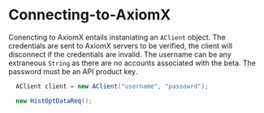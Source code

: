 # Connecting-to-AxiomX



Conencting to AxiomX entails instaniating an `AClient` object. The credentials are sent to AxiomX servers to be verified, the client will disconnect if the credentials are invalid. The username can be any extraneous `String` as there are no accounts associated with the beta. The password must be an API product key.

```java
  AClient client = new AClient("username", "passowrd"); 
```



```java
  new HistOptDataReq();
```